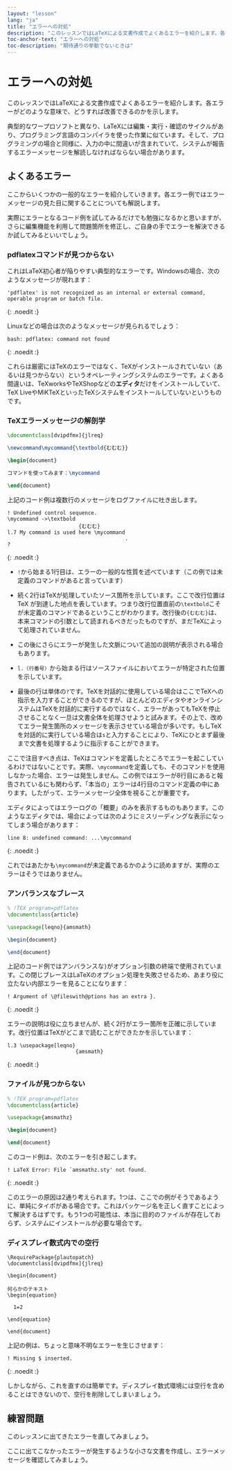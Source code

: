 ```yaml
---
layout: "lesson"
lang: "ja"
title: "エラーへの対処"
description: "このレッスンではLaTeXによる文書作成でよくあるエラーを紹介します。各エラーがどのような意味で、どうすれば改善できるのかを示します。"
toc-anchor-text: "エラーへの対処"
toc-description: "期待通りの挙動でないときは"
---
```


# エラーへの対処

<span class="summary">このレッスンではLaTeXによる文書作成でよくあるエラーを紹介します。各エラーがどのような意味で、どうすれば改善できるのかを示します。</span>

典型的なワープロソフトと異なり、LaTeXには編集・実行・確認のサイクルがあり、プログラミング言語のコンパイラを使った作業に似ています。そして、プログラミングの場合と同様に、入力の中に間違いが含まれていて、システムが報告するエラーメッセージを解読しなければならない場合があります。

## よくあるエラー

ここからいくつかの一般的なエラーを紹介していきます。各エラー例ではエラーメッセージの見た目に関することについても解説します。

実際にエラーとなるコード例を試してみるだけでも勉強になるかと思いますが、さらに編集機能を利用して問題箇所を修正し、ご自身の手でエラーを解決できるか試してみるといいでしょう。

### pdflatexコマンドが見つからない

これはLaTeX初心者が陥りやすい典型的なエラーです。Windowsの場合、次のようなメッセージが現れます：

```
'pdflatex' is not recognized as an internal or external command,
operable program or batch file.
```
{: .noedit :}

Linuxなどの場合は次のようなメッセージが見られるでしょう：

```
bash: pdflatex: command not found
```
{: .noedit :}

これらは厳密にはTeXのエラーではなく、TeXがインストールされていない（あるいは見つからない）というオペレーティングシステムのエラーです。よくある間違いは、TeXworksやTeXShopなどの**エディタ**だけをインストールしていて、TeX LiveやMiKTeXといったTeXシステムをインストールしていないというものです。

### TeXエラーメッセージの解剖学

```latex
\documentclass[dvipdfmx]{jlreq}

\newcommand\mycommand{\textbold{むむむ}}

\begin{document}

コマンドを使ってみます：\mycommand

\end{document}
```

上記のコード例は複数行のメッセージをログファイルに吐き出します。

```
! Undefined control sequence.
\mycommand ->\textbold 
                       {むむむ}
l.7 My command is used here \mycommand
                                      .
? 
```
{: .noedit :}

* `!`から始まる1行目は、エラーの一般的な性質を述べています（この例では未定義のコマンドがあると言っています）
* 続く2行はTeXが処理していたソース箇所を示しています。ここで改行位置は TeX が到達した地点を表しています。つまり改行位置直前の`\textbold`こそが未定義のコマンドであるということがわかります。改行後の`{むむむ}`は、本来コマンドの引数として読まれるべきだったものですが、まだTeXによって処理されていません。
* この後にさらにエラーが発生した文脈について追加の説明が表示される場合もあります。
* `l.〈行番号〉`から始まる行はソースファイルにおいてエラーが特定された位置を示しています。

* 最後の行は単体の`?`です。TeXを対話的に使用している場合はここでTeXへの指示を入力することができるのですが、ほとんどのエディタやオンラインシステムはTeXを対話的に実行するのではなく、エラーがあってもTeXを停止させることなく一旦は文書全体を処理させようと試みます。その上で、改めてエラー発生箇所のメッセージを表示させている場合が多いです。もしTeXを対話的に実行している場合は`s`と入力することにより、TeXにひとまず最後まで文書を処理するように指示することができます。

ここで注目すべき点は、TeXはコマンドを定義したところでエラーを起こしているわけではないことです。実際、`\mycommand`を定義しても、そのコマンドを使用しなかった場合、エラーは発生しません。この例ではエラーが8行目にあると報告されているにも関わらず、「本当の」エラーは4行目のコマンド定義の中にあります。したがって、エラーメッセージ全体を視ることが重要です。

エディタによってはエラーログの「概要」のみを表示するものもあります。このようなエディタでは、場合によっては次のようにミスリーディングな表示になってしまう場合があります：

```
line 8: undefined command: ...\mycommand
```
{: .noedit :}

これではあたかも`\mycommand`が未定義であるかのように読めますが、実際のエラーはそうではありません。

### アンバランスなブレース

```latex
% !TEX program=pdflatex
\documentclass{article}

\usepackage[leqno}{amsmath}

\begin{document}

\end{document}
```

上記のコード例ではアンバランスな`}`がオプション引数の終端で使用されています。この閉じブレースはLaTeXのオプション処理を失敗させるため、あまり役に立たない内部エラーを見ることになります：

```
! Argument of \@fileswith@ptions has an extra }.
```
{: .noedit :}

エラーの説明は役に立ちませんが、続く2行がエラー箇所を正確に示しています。改行位置はTeXがどこまで読むことができたかを示しています：

```
l.3 \usepackage[leqno}
                      {amsmath}
```
{: .noedit :}

### ファイルが見つからない

```latex
% !TEX program=pdflatex
\documentclass{article}

\usepackage{amsmathz}

\begin{document}

\end{document}
```

このコード例は、次のエラーを引き起こします。

```
! LaTeX Error: File `amsmathz.sty' not found.
```
{: .noedit :}

このエラーの原因は2通り考えられます。1つは、ここでの例がそうであるように、単純にタイポがある場合です。これはパッケージ名を正しく直すことによって解決するはずです。もう1つの可能性は、本当に目的のファイルが存在しておらず、システムにインストールが必要な場合です。

### ディスプレイ数式内での空行

```
\RequirePackage{plautopatch}
\documentclass[dvipdfmx]{jlreq}

\begin{document}

何らかのテキスト
\begin{equation}

  1=2

\end{equation}

\end{document}
```

上記の例は、ちょっと意味不明なエラーを生じさせます：

```
! Missing $ inserted.
```
{: .noedit :}

しかしながら、これを直すのは簡単です。ディスプレイ数式環境には空行を含めることはできないので、空行を削除してしまいましょう。

## 練習問題

このレッスンに出てきたエラーを直してみましょう。

ここに出てこなかったエラーが発生するような小さな文書を作成し、エラーメッセージを確認してみましょう。

<script>
  window.addEventListener('load', function(){
  rlselectline('pre2',3);
  rlselectline('pre5',4);
  rlselectline('pre8',4);
  rlselectline('pre10',8);
  }, false);
</script>
